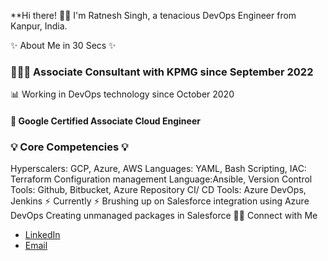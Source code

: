 **Hi there! 🙋‍♂️
I'm Ratnesh Singh, a tenacious DevOps Engineer from Kanpur, India.

<p>✨ About Me in 30 Secs ✨</p>
<h3>👩🏻‍💻 Associate Consultant with KPMG since September 2022</h3>
<p>📊 Working in DevOps technology since October 2020</p>
<h4>📝 Google Certified Associate Cloud Engineer </h4>
<h3>💡 Core Competencies 💡</h3>
Hyperscalers: GCP, Azure, AWS
Languages: YAML, Bash Scripting, 
IAC: Terraform
Configuration management Language:Ansible,
Version Control Tools: Github, Bitbucket, Azure Repository 
CI/ CD Tools: Azure DevOps, Jenkins
⚡️ Currently ⚡️
Brushing up on Salesforce integration using Azure DevOps
Creating unmanaged packages in Salesforce
🙌🏻 Connect with Me
<ul>
  <li><a href="https://www.linkedin.com/in/ratnesh-singh-/">LinkedIn</a></li>
  <li><a href= "mailto:ratneshsingh3010@gmail.com">Email</a></li>
</ul>
